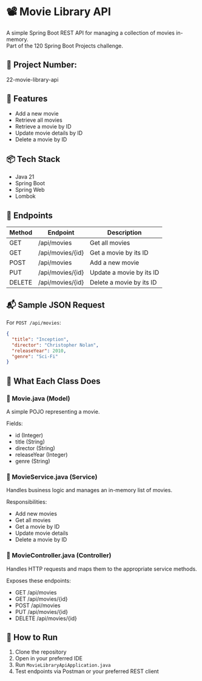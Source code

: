 # 📽️ Movie Library API
A simple Spring Boot REST API for managing a collection of movies in-memory.  
Part of the 120 Spring Boot Projects challenge.

## 📁 Project Number:
22-movie-library-api

## 📖 Features
- Add a new movie
- Retrieve all movies
- Retrieve a movie by ID
- Update movie details by ID
- Delete a movie by ID

## 📦 Tech Stack
- Java 21
- Spring Boot
- Spring Web
- Lombok

## 📑 Endpoints
| Method | Endpoint              | Description                  |
|--------|-----------------------|------------------------------|
| GET    | /api/movies           | Get all movies              |
| GET    | /api/movies/{id}      | Get a movie by its ID       |
| POST   | /api/movies           | Add a new movie             |
| PUT    | /api/movies/{id}      | Update a movie by its ID    |
| DELETE | /api/movies/{id}      | Delete a movie by its ID    |

## 📬 Sample JSON Request
For `POST /api/movies`:
```json
{
  "title": "Inception",
  "director": "Christopher Nolan",
  "releaseYear": 2010,
  "genre": "Sci-Fi"
}
```

## 📖 What Each Class Does

### 📄 Movie.java (Model)
A simple POJO representing a movie.

Fields:
- id (Integer)
- title (String)
- director (String)
- releaseYear (Integer)
- genre (String)

### 📄 MovieService.java (Service)
Handles business logic and manages an in-memory list of movies.

Responsibilities:
- Add new movies
- Get all movies
- Get a movie by ID
- Update movie details
- Delete a movie by ID

### 📄 MovieController.java (Controller)
Handles HTTP requests and maps them to the appropriate service methods.

Exposes these endpoints:
- GET /api/movies
- GET /api/movies/{id}
- POST /api/movies
- PUT /api/movies/{id}
- DELETE /api/movies/{id}

## 🚀 How to Run
1. Clone the repository
2. Open in your preferred IDE
3. Run `MovieLibraryApiApplication.java`
4. Test endpoints via Postman or your preferred REST client
